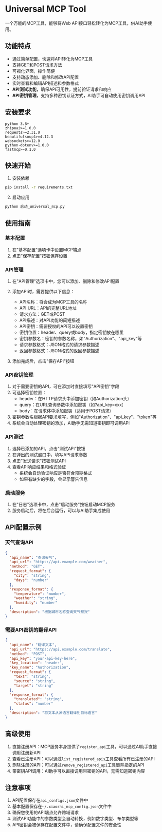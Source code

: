 

# Universal MCP Tool

一个万能的MCP工具，能够将Web API接口轻松转化为MCP工具，供AI助手使用。

## 功能特点

- 通过简单配置，快速将API转化为MCP工具
- 支持GET和POST请求方法
- 可视化界面，操作简便
- 支持动态添加、删除和修改API配置
- 实时查看和编辑API描述和参数格式
- **API测试功能**，确保API可用性，提前验证请求和响应
- **API密钥管理**，支持多种密钥认证方式，AI助手可自动使用密钥调用API

## 安装要求

```
python 3.8+
zhipuai>=1.0.0
requests>=2.31.0
beautifulsoup4>=4.12.3
websockets>=12.0
python-dotenv>=1.0.0
fastmcp>=0.1.0
```

## 快速开始

1. 安装依赖

```bash
pip install -r requirements.txt
```

2. 启动应用

```bash
python 启动_universal_mcp.py
```

## 使用指南

### 基本配置

1. 在"基本配置"选项卡中设置MCP端点
2. 点击"保存配置"按钮保存设置

### API管理

1. 在"API管理"选项卡中，您可以添加、删除和修改API配置
2. 添加API时，需要提供以下信息：
   - API名称：将会成为MCP工具的名称
   - API URL：API的完整URL地址
   - 请求方法：GET或POST
   - API描述：对API功能的简短描述
   - API密钥：需要授权的API可以设置密钥
   - 密钥位置：header、query或body，指定密钥放在哪里
   - 密钥参数名：密钥的参数名称，如"Authorization"、"api_key"等
   - 请求参数格式：JSON格式的请求参数描述
   - 返回参数格式：JSON格式的返回参数描述

3. 添加完成后，点击"保存API"按钮

### API密钥管理

1. 对于需要密钥的API，可在添加时直接填写"API密钥"字段
2. 可选择密钥位置：
   - header：在HTTP请求头中添加密钥（如Authorization头）
   - query：在URL查询参数中添加密钥（如?api_key=xxx）
   - body：在请求体中添加密钥（适用于POST请求）
3. 密钥参数名根据API要求填写，例如"Authorization"、"api_key"、"token"等
4. 系统会自动处理密钥的添加，AI助手无需知道密钥即可调用API

### API测试

1. 选择已添加的API，点击"测试API"按钮
2. 在弹出的测试窗口中，填写API请求参数
3. 点击"发送请求"按钮测试API
4. 查看API响应结果和格式验证
   - 系统会自动验证响应是否符合预期格式
   - 如果有缺少的字段，会显示警告信息

### 启动服务

1. 在"日志"选项卡中，点击"启动服务"按钮启动MCP服务
2. 服务启动后，将在后台运行，可以与AI助手集成使用

## API配置示例

### 天气查询API

```json
{
  "api_name": "查询天气",
  "api_url": "https://api.example.com/weather",
  "method": "GET",
  "request_format": {
    "city": "string",
    "days": "number"
  },
  "response_format": {
    "temperature": "number",
    "weather": "string",
    "humidity": "number"
  },
  "description": "根据城市名称查询天气预报"
}
```

### 需要API密钥的翻译API

```json
{
  "api_name": "翻译文本",
  "api_url": "https://api.example.com/translate",
  "method": "POST",
  "api_key": "your-api-key-here",
  "key_location": "header",
  "key_name": "Authorization",
  "request_format": {
    "text": "string",
    "source": "string",
    "target": "string"
  },
  "response_format": {
    "translated": "string",
    "status": "number"
  },
  "description": "将文本从源语言翻译到目标语言"
}
```

## 高级使用

1. 直接注册API：MCP服务本身提供了`register_api`工具，可以通过AI助手直接调用注册新API
2. 查看已注册API：可以通过`list_registered_apis`工具查看所有已注册的API
3. 删除注册的API：可以通过`remove_registered_api`工具删除指定的API
4. 带密钥API调用：AI助手可以直接调用带密钥的API，无需知道密钥内容

## 注意事项

1. API配置保存在`api_configs.json`文件中
2. 基本配置保存在`~/.xiaozhi_mcp_config.json`文件中
3. 确保您使用的API端点允许跨域请求
4. 测试API功能中的参数类型会自动转换，例如数字类型、布尔类型等
5. API密钥会被保存在配置文件中，请确保配置文件的安全性 
